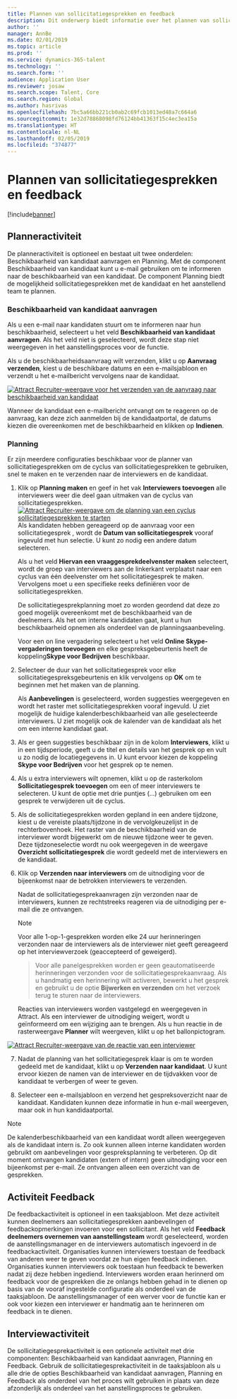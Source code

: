 ```yaml
---
title: Plannen van sollicitatiegesprekken en feedback
description: Dit onderwerp biedt informatie over het plannen van sollicitatiegesprekken en feedbackactiviteiten in Attract.
author: ''
manager: AnnBe
ms.date: 02/01/2019
ms.topic: article
ms.prod: ''
ms.service: dynamics-365-talent
ms.technology: ''
ms.search.form: ''
audience: Application User
ms.reviewer: josaw
ms.search.scope: Talent, Core
ms.search.region: Global
ms.author: hasrivas
ms.openlocfilehash: 7bc5a66bb221cb0ab2c69fcb1013ed48a7c664a6
ms.sourcegitcommit: 1e32d78868098fd76124bb41363f15c4ec3ea15a
ms.translationtype: HT
ms.contentlocale: nl-NL
ms.lasthandoff: 02/05/2019
ms.locfileid: "374877"
---
```

# <a name="interview-scheduling-and-feedback"></a>Plannen van sollicitatiegesprekken en feedback

[!include[banner](../includes/banner.md)]

## <a name="scheduler-activity"></a>Planneractiviteit

De planneractiviteit is optioneel en bestaat uit twee onderdelen: Beschikbaarheid van kandidaat aanvragen en Planning. Met de component Beschikbaarheid van kandidaat kunt u e-mail gebruiken om te informeren naar de beschikbaarheid van een kandidaat. De component Planning biedt de mogelijkheid sollicitatiegesprekken met de kandidaat en het aanstellend team te plannen.

### <a name="candidate-availability-request"></a>Beschikbaarheid van kandidaat aanvragen

Als u een e-mail naar kandidaten stuurt om te informeren naar hun beschikbaarheid, selecteert u het veld **Beschikbaarheid van kandidaat aanvragen**. Als het veld niet is geselecteerd, wordt deze stap niet weergegeven in het aanstellingsproces voor de functie.

Als u de beschikbaarheidsaanvraag wilt verzenden, klikt u op **Aanvraag verzenden**, kiest u de beschikbare datums en een e-mailsjabloon en verzendt u het e-mailbericht vervolgens naar de kandidaat.

[![Attract Recruiter-weergave voor het verzenden van de aanvraag naar beschikbaarheid van kandidaat](./media/scheduler-candidate-request.png)](./media/scheduler-candidate-request.png)

Wanneer de kandidaat een e-mailbericht ontvangt om te reageren op de aanvraag, kan deze zich aanmelden bij de kandidaatportal, de datums kiezen die overeenkomen met de beschikbaarheid en klikken op **Indienen**.

### <a name="schedule"></a>Planning
Er zijn meerdere configuraties beschikbaar voor de planner van sollicitatiegesprekken om de cyclus van sollicitatiegesprekken te gebruiken, snel te maken en te verzenden naar de interviewers en de kandidaat.

1. Klik op **Planning maken** en geef in het vak **Interviewers toevoegen** alle interviewers weer die deel gaan uitmaken van de cyclus van sollicitatiegesprekken.
[![Attract Recruiter-weergave om de planning van een cyclus sollicitatiegesprekken te starten](./media/schedule-start-over.png)](./media/schedule-start-over.png)   
    Als kandidaten hebben gereageerd op de aanvraag voor een sollicitatiegesprek , wordt de **Datum van sollicitatiegesprek** vooraf ingevuld met hun selectie. U kunt zo nodig een andere datum selecteren.
    
    Als u het veld **Hiervan een vraaggesprekdeelvenster maken** selecteert, wordt de groep van interviewers aan de linkerkant verplaatst naar een cyclus van één deelvenster om het sollicitatiegesprek te maken. Vervolgens moet u een specifieke reeks definiëren voor de sollicitatiegesprekken.
    
    De sollicitatiegesprekplanning moet zo worden geordend dat deze zo goed mogelijk overeenkomt met de beschikbaarheid van de deelnemers. Als het om interne kandidaten gaat, kunt u hun beschikbaarheid opnemen als onderdeel van de planningsaanbeveling.
    
    Voor een on line vergadering selecteert u het veld **Online Skype-vergaderingen toevoegen** en elke gespreksgebeurtenis heeft de koppeling**Skype voor Bedrijven** beschikbaar.

2. Selecteer de duur van het sollicitatiegesprek voor elke sollicitatiegespreksgebeurtenis en klik vervolgens op **OK** om te beginnen met het maken van de planning.

    Als **Aanbevelingen** is geselecteerd, worden suggesties weergegeven en wordt het raster met sollicitatiegesprekken vooraf ingevuld. U ziet mogelijk de huidige kalenderbeschikbaarheid van alle geselecteerde interviewers. U ziet mogelijk ook de kalender van de kandidaat als het om een interne kandidaat gaat.

3. Als er geen suggesties beschikbaar zijn in de kolom **Interviewers**, klikt u in een tijdsperiode, geeft u de titel en details van het gesprek op en vult u zo nodig de locatiegegevens in. U kunt ervoor kiezen de koppeling **Skype voor Bedrijven** voor het gesprek op te nemen.

4. Als u extra interviewers wilt opnemen, klikt u op de rasterkolom **Sollicitatiegesprek toevoegen** om een of meer interviewers te selecteren. U kunt de optie met drie puntjes (...) gebruiken om een gesprek te verwijderen uit de cyclus.
    
5. Als de sollicitatiegesprekken worden gepland in een andere tijdzone, kiest u de vereiste plaats/tijdzone in de vervolgkeuzelijst in de rechterbovenhoek. Het raster van de beschikbaarheid van de interviewer wordt bijgewerkt om de nieuwe tijdzone weer te geven. Deze tijdzoneselectie wordt nu ook weergegeven in de weergave **Overzicht sollicitatiegesprek** die wordt gedeeld met de interviewers en de kandidaat. 

6. Klik op **Verzenden naar interviewers** om de uitnodiging voor de bijeenkomst naar de betrokken interviewers te verzenden.

    Nadat de sollicitatiegesprekaanvragen zijn verzonden naar de interviewers, kunnen ze rechtstreeks reageren via de uitnodiging per e-mail die ze ontvangen.

    >[!NOTE]
    > Voor alle 1-op-1-gesprekken worden elke 24 uur herinneringen verzonden naar de interviewers als de interviewer niet geeft gereageerd op het interviewverzoek (geaccepteerd of geweigerd).

    > Voor alle panelgesprekken worden er geen geautomatiseerde herinneringen verzonden voor de sollicitatiegesprekaanvraag. Als u handmatig een herinnering wilt activeren, bewerkt u het gesprek en gebruikt u de optie **Bijwerken en verzenden** om het verzoek terug te sturen naar de interviewers.

    Reacties van interviewers worden vastgelegd en weergegeven in Attract. Als een interviewer de uitnodiging weigert, wordt u geïnformeerd om een wijziging aan te brengen. Als u hun reactie in de rasterweergave **Planner** wilt weergeven, klikt u op het ballonpictogram.

[![Attract Recruiter-weergave van de reactie van een interviewer](./media/schedule-interviewer-response.png)](./media/schedule-interviewer-response.png)

7. Nadat de planning van het sollicitatiegesprek klaar is om te worden gedeeld met de kandidaat, klikt u op **Verzenden naar kandidaat**. U kunt ervoor kiezen de namen van de interviewer en de tijdvakken voor de kandidaat te verbergen of weer te geven.

8. Selecteer een e-mailsjabloon en verzend het gespreksoverzicht naar de kandidaat. Kandidaten kunnen deze informatie in hun e-mail weergeven, maar ook in hun kandidaatportal.
    
>[!NOTE] 
> De kalenderbeschikbaarheid van een kandidaat wordt alleen weergegeven als de kandidaat intern is. Zo ook kunnen alleen interne kandidaten worden gebruikt om aanbevelingen voor gespreksplanning te verbeteren. Op dit moment ontvangen kandidaten (extern of intern) geen uitnodiging voor een bijeenkomst per e-mail. Ze ontvangen alleen een overzicht van de gesprekken.

## <a name="feedback-activity"></a>Activiteit Feedback

De feedbackactiviteit is optioneel in een taaksjabloon. Met deze activiteit kunnen deelnemers aan sollicitatiegesprekken aanbevelingen of feedbackopmerkingen invoeren voor een sollicitant. Als het veld **Feedback deelnemers overnemen van aanstellingsteam** wordt geselecteerd, worden de aanstellingsmanager en de interviewers automatisch ingevoerd in de feedbackactiviteit. Organisaties kunnen interviewers toestaan de feedback van anderen weer te geven voordat ze hun eigen feedback indienen. Organisaties kunnen interviewers ook toestaan hun feedback te bewerken nadat zij deze hebben ingediend. Interviewers worden eraan herinnerd om feedback voor de gesprekken die ze onlangs hebben gehad in te dienen op basis van de vooraf ingestelde configuratie als onderdeel van de taaksjabloon. De aanstellingsmanager of een werver voor de functie kan er ook voor kiezen een interviewer er handmatig aan te herinneren om feedback in te dienen.

## <a name="interview-activity"></a>Interviewactiviteit

De sollicitatiegesprekactiviteit is een optionele activiteit met drie componenten: Beschikbaarheid van kandidaat aanvragen, Planning en Feedback. Gebruik de sollicitatiegesprekactiviteit in de taaksjabloon als u alle drie de opties Beschikbaarheid van kandidaat aanvragen, Planning en Feedback als onderdeel van het proces wilt gebruiken in plaats van deze afzonderlijk als onderdeel van het aanstellingsproces te gebruiken.
